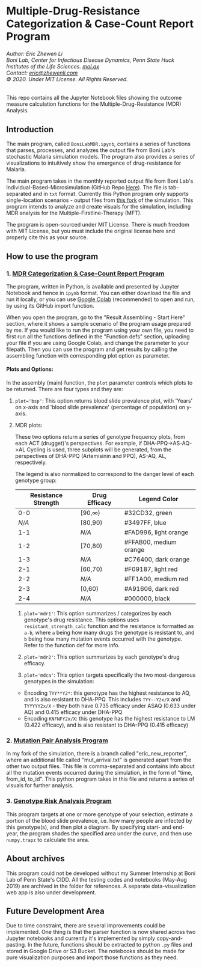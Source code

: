 # Multiple-Drug-Resistance Categorization & Case-Count Report Program

###### Author: Eric Zhewen Li<br/>Boni Lab, Center for Infectious Disease Dynamics, Penn State Huck Institutes of the Life Sciences. [mol.ax](http://mol.ax)<br/>Contact: eric@zhewenli.com<br>&copy; 2020. Under MIT License. All Rights Reserved.

This repo contains all the Jupyter Notebook files showing the outcome measure calculation functions for the Multiple-Drug-Resistance (MDR) Analysis.

## Introduction

The main program, called `BoniLabMDR.ipynb`, contains a series of functions that parses, processes, and analyzes the output file from Boni Lab's stochastic Malaria simulation models. The program also provides a series of visualizations to intuitively show the emergence of drug-resistance for Malaria.

The main program takes in the monthly reported output file from Boni Lab's Individual-Based-Microsimulation (GitHub Repo [Here](https://github.com/maciekboni/PSU-CIDD-Malaria-Simulation/)). The file is  tab-separated and in `txt` format. Currently this Python program only supports single-location scenarios - output files from [this fork](https://github.com/lizhewen/PSU-CIDD-Malaria-Simulation) of the simulation. This program intends to analyze and create visuals for the simulation, including MDR analysis for the Multiple-Firstline-Therapy (MFT).

The program is open-sourced under MIT License. There is much freedom with MIT License, but you must include the original license here and properly cite this as your source.

## How to use the program

### 1. [MDR Categorization & Case-Count Report Program](/BoniLabMDR.ipynb)

The program, written in Python, is available and presented by Jupyter Notebook and hence in `ipynb` format. You can either download the file and run it locally, or you can use [Google Colab](https://colab.research.google.com) (recommended) to open and run, by using its GitHub import function.

When you open the program, go to the "Result Assembling - Start Here" section, where it shows a sample scenario of the program usage prepared by me. If you would like to run the program using your own file, you need to first run all the functions defined in the "Function defs" section, uploading your file if you are using Google Colab, and change the parameter to your filepath. Then you can use the program and get results by calling the assembling function with corresponding plot option as parameter.

#### Plots and Options:

In the assembly (main) function, the `plot` parameter controls which plots to be returned. There are four types and they are:

1. `plot='bsp'`: This option returns blood slide prevalence plot, with 'Years' on x-axis and 'blood slide prevalence' (percentage of population) on y-axis.

2. MDR plots:

   These two options return a series of genotype frequency plots, from each ACT (drugget)'s perspectives. For example, if DHA-PPQ->AS-AQ->AL Cycling is used, three subplots will be generated, from the perspectives of DHA-PPQ (Artemisinin and PPQ), AS-AQ, AL, respectively.

   The legend is also normalized to correspond to the danger level of each genotype group:

   | Resistance Strength | Drug Efficacy | Legend Color            |
   | ------------------- | ------------- | ----------------------- |
   | 0-0                 | [90,∞)      | \#32CD32, green         |
   | *N/A* | [80,90)     | \#3497FF, blue          |
   | 1-1                 | *N/A* | \#FAD996, light orange  |
   | 1-2                 | [70,80)     | \#FFAB00, medium orange |
   | 1-3                 | *N/A* | \#C76400, dark orange   |
   | 2-1                 | [60,70)     | \#F09187, light red     |
   | 2-2                 | *N/A* | \#FF1A00, medium red    |
   | 2-3                 | [0,60)      | \#A91606, dark red      |
   | 2-4                 | *N/A* | \#000000, black         |

   1. `plot='mdr1'`: This option summarizes / categorizes by each genotype's drug resistance. This options uses `resistant_strength_calc` function and the resistance is formatted as `a-b`, where `a` being  how many drugs the genotype is resistant to, and `b` being how many mutation events occurred with the genotype. Refer to the function def for more info.

   2. `plot='mdr2'`: This option summarizes by each genotype's drug efficacy.

   3. `plot='mdca'`: This option targets specifically the two most-dangerous genotypes in the simulation:
     - Encoding `TYY**Y2*`: this genotype has the highest resistance to AQ, and is also resistant to DHA-PPQ.
       This includes `TYY--Y2x/X` and `TYYYYY2x/X` - they both have 0.735 efficacy under ASAQ (0.633 under AQ) and 0.415 efficacy under DHA-PPQ
     - Encoding `KNFNFY2x/X`: this genotype has the highest resistance to LM (0.422 efficacy), and is also resistant to DHA-PPQ (0.415 efficacy)

### 2. [Mutation Pair Analysis Program](/MutationPairAnalysis.ipynb)

In my fork of the simulation, there is a branch called "eric_new_reporter", where an additional file called "mut_arrival.txt" is generated apart from the other two output files. This file is comma-separated and contains info about all the mutation events occurred during the simulation, in the form of "time, from_id, to_id". This python program  takes in this file and returns a series of visuals for further analysis.

### 3. [Genotype Risk Analysis Program](/GenotypeRiskAnalysis.ipynb)

This program targets at one or more genotype of your selection, estimate a portion of the blood slide prevalence, i.e. how many people are infected by this genotype(s), and then plot a diagram. By specifying start- and end-year, the program shades the specified area under the curve, and then use `numpy.trapz` to calculate the area.

## About archives

This program could not be developed without my Summer Internship at Boni Lab of Penn State's CIDD. All the testing codes and notebooks (May-Aug 2019) are archived in the folder for references. A separate data-visualization web app is also under development.

## Future Development Area

Due to time constraint, there are several improvements could be implemented. One thing is that the parser function is now shared across two Jupyter notebooks and currently it's implemented by simply copy-and-pasting. In the future, functions should be extracted to python `.py` files and stored in Google Drive or S3 Bucket. The notebooks should be made for pure visualization purposes and import those functions as they need.
